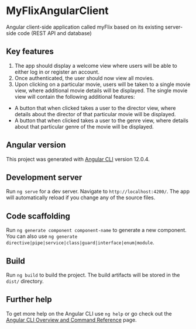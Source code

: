 # MyFlixAngularClient

Angular client-side application called myFlix based on its existing server-side code (REST API and database)

## Key features 

1. The app should display a welcome view where users will be able to either log in or register an account.
2. Once authenticated, the user should now view all movies.
3. Upon clicking on a particular movie, users will be taken to a single movie view, where
additional movie details will be displayed. The single movie view will contain the following additional features:
- A button that when clicked takes a user to the ​director view,​ where details about the director of that particular movie will be displayed.
- A button that when clicked takes a user to the ​genre view,​ where details about that particular genre of the movie will be displayed.

## Angular version

This project was generated with [Angular CLI](https://github.com/angular/angular-cli) version 12.0.4.

## Development server

Run `ng serve` for a dev server. Navigate to `http://localhost:4200/`. The app will automatically reload if you change any of the source files.

## Code scaffolding

Run `ng generate component component-name` to generate a new component. You can also use `ng generate directive|pipe|service|class|guard|interface|enum|module`.

## Build

Run `ng build` to build the project. The build artifacts will be stored in the `dist/` directory.

## Further help

To get more help on the Angular CLI use `ng help` or go check out the [Angular CLI Overview and Command Reference](https://angular.io/cli) page.
